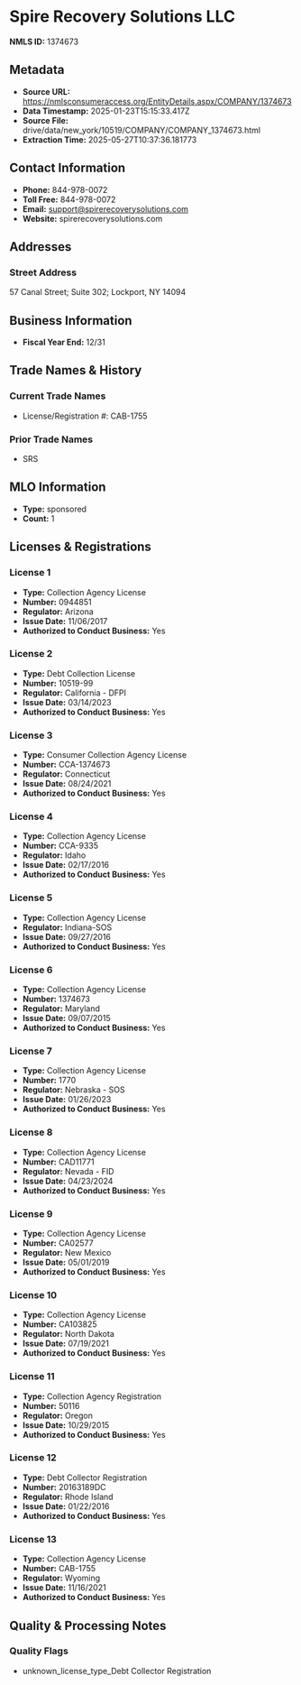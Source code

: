 # Spire Recovery Solutions LLC

**NMLS ID:** 1374673

## Metadata
- **Source URL:** https://nmlsconsumeraccess.org/EntityDetails.aspx/COMPANY/1374673
- **Data Timestamp:** 2025-01-23T15:15:33.417Z
- **Source File:** drive/data/new_york/10519/COMPANY/COMPANY_1374673.html
- **Extraction Time:** 2025-05-27T10:37:36.181773

## Contact Information
- **Phone:** 844-978-0072
- **Toll Free:** 844-978-0072
- **Email:** support@spirerecoverysolutions.com
- **Website:** spirerecoverysolutions.com

## Addresses
### Street Address
57 Canal Street; Suite 302; Lockport, NY 14094

## Business Information
- **Fiscal Year End:** 12/31

## Trade Names & History
### Current Trade Names
- License/Registration #: CAB-1755

### Prior Trade Names
- SRS

## MLO Information
- **Type:** sponsored
- **Count:** 1

## Licenses & Registrations

### License 1
- **Type:** Collection Agency License
- **Number:** 0944851
- **Regulator:** Arizona
- **Issue Date:** 11/06/2017
- **Authorized to Conduct Business:** Yes

### License 2
- **Type:** Debt Collection License
- **Number:** 10519-99
- **Regulator:** California - DFPI
- **Issue Date:** 03/14/2023
- **Authorized to Conduct Business:** Yes

### License 3
- **Type:** Consumer Collection Agency License
- **Number:** CCA-1374673
- **Regulator:** Connecticut
- **Issue Date:** 08/24/2021
- **Authorized to Conduct Business:** Yes

### License 4
- **Type:** Collection Agency License
- **Number:** CCA-9335
- **Regulator:** Idaho
- **Issue Date:** 02/17/2016
- **Authorized to Conduct Business:** Yes

### License 5
- **Type:** Collection Agency License
- **Regulator:** Indiana-SOS
- **Issue Date:** 09/27/2016
- **Authorized to Conduct Business:** Yes

### License 6
- **Type:** Collection Agency License
- **Number:** 1374673
- **Regulator:** Maryland
- **Issue Date:** 09/07/2015
- **Authorized to Conduct Business:** Yes

### License 7
- **Type:** Collection Agency License
- **Number:** 1770
- **Regulator:** Nebraska - SOS
- **Issue Date:** 01/26/2023
- **Authorized to Conduct Business:** Yes

### License 8
- **Type:** Collection Agency License
- **Number:** CAD11771
- **Regulator:** Nevada - FID
- **Issue Date:** 04/23/2024
- **Authorized to Conduct Business:** Yes

### License 9
- **Type:** Collection Agency License
- **Number:** CA02577
- **Regulator:** New Mexico
- **Issue Date:** 05/01/2019
- **Authorized to Conduct Business:** Yes

### License 10
- **Type:** Collection Agency License
- **Number:** CA103825
- **Regulator:** North Dakota
- **Issue Date:** 07/19/2021
- **Authorized to Conduct Business:** Yes

### License 11
- **Type:** Collection Agency Registration
- **Number:** 50116
- **Regulator:** Oregon
- **Issue Date:** 10/29/2015
- **Authorized to Conduct Business:** Yes

### License 12
- **Type:** Debt Collector Registration
- **Number:** 20163189DC
- **Regulator:** Rhode Island
- **Issue Date:** 01/22/2016
- **Authorized to Conduct Business:** Yes

### License 13
- **Type:** Collection Agency License
- **Number:** CAB-1755
- **Regulator:** Wyoming
- **Issue Date:** 11/16/2021
- **Authorized to Conduct Business:** Yes

## Quality & Processing Notes
### Quality Flags
- unknown_license_type_Debt Collector Registration
